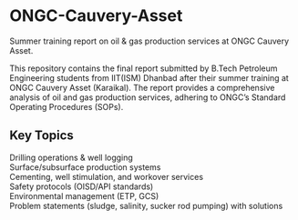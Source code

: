 # ONGC-Cauvery-Asset
Summer training report on oil &amp; gas production services at ONGC Cauvery Asset.

This repository contains the final report submitted by B.Tech Petroleum Engineering students from IIT(ISM) Dhanbad after their summer training at ONGC Cauvery Asset (Karaikal). The report provides a comprehensive analysis of oil and gas production services, adhering to ONGC’s Standard Operating Procedures (SOPs).

## Key Topics  
Drilling operations & well logging  
Surface/subsurface production systems  
Cementing, well stimulation, and workover services  
Safety protocols (OISD/API standards)  
Environmental management (ETP, GCS)  
Problem statements (sludge, salinity, sucker rod pumping) with solutions  
